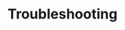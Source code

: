 ---
title: Troubleshooting
description: Learn the basic concepts of Pachyderm in this glossary.
author:
tags:
categories:
series:
date:
weight: 7
---